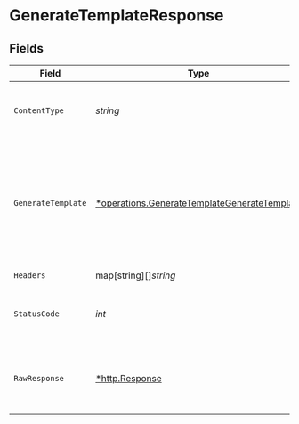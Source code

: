 # GenerateTemplateResponse


## Fields

| Field                                                                                                              | Type                                                                                                               | Required                                                                                                           | Description                                                                                                        | Example                                                                                                            |
| ------------------------------------------------------------------------------------------------------------------ | ------------------------------------------------------------------------------------------------------------------ | ------------------------------------------------------------------------------------------------------------------ | ------------------------------------------------------------------------------------------------------------------ | ------------------------------------------------------------------------------------------------------------------ |
| `ContentType`                                                                                                      | *string*                                                                                                           | :heavy_check_mark:                                                                                                 | HTTP response content type for this operation                                                                      |                                                                                                                    |
| `GenerateTemplate`                                                                                                 | [*operations.GenerateTemplateGenerateTemplate](../../../pkg/models/operations/generatetemplategeneratetemplate.md) | :heavy_minus_sign:                                                                                                 | OK                                                                                                                 | {<br/>"status": "success",<br/>"max_results": "1",<br/>"temperature": "0.5",<br/>"max_words": 100,<br/>"id": 286<br/>} |
| `Headers`                                                                                                          | map[string][]*string*                                                                                              | :heavy_check_mark:                                                                                                 | N/A                                                                                                                |                                                                                                                    |
| `StatusCode`                                                                                                       | *int*                                                                                                              | :heavy_check_mark:                                                                                                 | HTTP response status code for this operation                                                                       |                                                                                                                    |
| `RawResponse`                                                                                                      | [*http.Response](https://pkg.go.dev/net/http#Response)                                                             | :heavy_check_mark:                                                                                                 | Raw HTTP response; suitable for custom response parsing                                                            |                                                                                                                    |